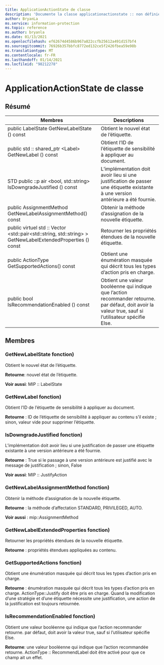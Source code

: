 ```yaml
---
title: ApplicationActionState de classe
description: 'Documente la classe applicationactionstate :: non définie du kit de développement logiciel (SDK) Microsoft Information Protection (MIP).'
author: BryanLa
ms.service: information-protection
ms.topic: reference
ms.author: bryanla
ms.date: 01/13/2021
ms.openlocfilehash: ef62674d4586b967a822ccfb25612a491d157bf4
ms.sourcegitcommit: 76926b357bbfc8772ed132ce5f2426fbea59e98b
ms.translationtype: MT
ms.contentlocale: fr-FR
ms.lasthandoff: 01/14/2021
ms.locfileid: "98212278"
---
```

# <a name="class-applicationactionstate"></a>ApplicationActionState de classe 
  
## <a name="summary"></a>Résumé
 Membres                        | Descriptions                                
--------------------------------|---------------------------------------------
public LabelState GetNewLabelState () const  |  Obtient le nouvel état de l’étiquette.
public std :: shared_ptr \<Label\> GetNewLabel () const  |  Obtient l’ID de l’étiquette de sensibilité à appliquer au document.
STD public ::p air \<bool, std::string\> IsDowngradeJustified () const  |  L’implémentation doit avoir lieu si une justification de passer une étiquette existante à une version antérieure a été fournie.
public AssignmentMethod GetNewLabelAssignmentMethod() const  |  Obtenir la méthode d’assignation de la nouvelle étiquette.
public virtuel std :: Vector \<std::pair\<std::string, std::string\> \> GetNewLabelExtendedProperties () const  |  Retourner les propriétés étendues de la nouvelle étiquette.
public ActionType GetSupportedActions() const  |  Obtient une énumération masquée qui décrit tous les types d’action pris en charge.
public bool IsRecommendationEnabled () const  |  Obtient une valeur booléenne qui indique que l’action recommander retourne. par défaut, doit avoir la valeur true, sauf si l’utilisateur spécifie Else.
  
## <a name="members"></a>Membres
  
### <a name="getnewlabelstate-function"></a>GetNewLabelState fonction)
Obtient le nouvel état de l’étiquette.

  
**Retourne**: nouvel état de l’étiquette. 
  
**Voir aussi**: MIP :: LabelState
  
### <a name="getnewlabel-function"></a>GetNewLabel fonction)
Obtient l’ID de l’étiquette de sensibilité à appliquer au document.

  
**Retourne** : ID de l’étiquette de sensibilité à appliquer au contenu s’il existe ; sinon, valeur vide pour supprimer l’étiquette.
  
### <a name="isdowngradejustified-function"></a>IsDowngradeJustified fonction)
L’implémentation doit avoir lieu si une justification de passer une étiquette existante à une version antérieure a été fournie.

  
**Retourne** : True si le passage à une version antérieure est justifié avec le message de justification ; sinon, False 
  
**Voir aussi**: MIP :: JustifyAction
  
### <a name="getnewlabelassignmentmethod-function"></a>GetNewLabelAssignmentMethod fonction)
Obtenir la méthode d’assignation de la nouvelle étiquette.

  
**Retourne** : la méthode d’affectation STANDARD, PRIVILEGED, AUTO. 
  
**Voir aussi** : mip::AssignmentMethod
  
### <a name="getnewlabelextendedproperties-function"></a>GetNewLabelExtendedProperties fonction)
Retourner les propriétés étendues de la nouvelle étiquette.

  
**Retourne** : propriétés étendues appliquées au contenu.
  
### <a name="getsupportedactions-function"></a>GetSupportedActions fonction)
Obtient une énumération masquée qui décrit tous les types d’action pris en charge.

  
**Retourne** : énumération masquée qui décrit tous les types d’action pris en charge.
ActionType::Justify doit être pris en charge. Quand la modification d’une stratégie et d’une étiquette nécessite une justification, une action de la justification est toujours retournée.
  
### <a name="isrecommendationenabled-function"></a>IsRecommendationEnabled fonction)
Obtient une valeur booléenne qui indique que l’action recommander retourne. par défaut, doit avoir la valeur true, sauf si l’utilisateur spécifie Else.

  
**Retourne**: une valeur booléenne qui indique que l’action recommandée retourne.
ActionType :: RecommendLabel doit être activé pour que ce champ ait un effet.